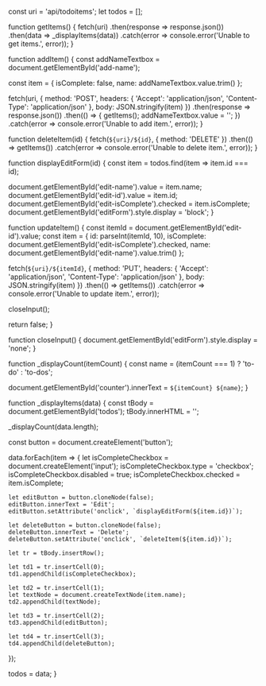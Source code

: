 const uri = 'api/todoitems';
let todos = [];

function getItems() {
  fetch(uri)
    .then(response => response.json())
    .then(data => _displayItems(data))
    .catch(error => console.error('Unable to get items.', error));
}

function addItem() {
  const addNameTextbox = document.getElementById('add-name');

  const item = {
    isComplete: false,
    name: addNameTextbox.value.trim()
  };

  fetch(uri, {
    method: 'POST',
    headers: {
      'Accept': 'application/json',
      'Content-Type': 'application/json'
    },
    body: JSON.stringify(item)
  })
    .then(response => response.json())
    .then(() => {
      getItems();
      addNameTextbox.value = '';
    })
    .catch(error => console.error('Unable to add item.', error));
}

function deleteItem(id) {
  fetch(`${uri}/${id}`, {
    method: 'DELETE'
  })
  .then(() => getItems())
  .catch(error => console.error('Unable to delete item.', error));
}

function displayEditForm(id) {
  const item = todos.find(item => item.id === id);
  
  document.getElementById('edit-name').value = item.name;
  document.getElementById('edit-id').value = item.id;
  document.getElementById('edit-isComplete').checked = item.isComplete;
  document.getElementById('editForm').style.display = 'block';
}

function updateItem() {
  const itemId = document.getElementById('edit-id').value;
  const item = {
    id: parseInt(itemId, 10),
    isComplete: document.getElementById('edit-isComplete').checked,
    name: document.getElementById('edit-name').value.trim()
  };

  fetch(`${uri}/${itemId}`, {
    method: 'PUT',
    headers: {
      'Accept': 'application/json',
      'Content-Type': 'application/json'
    },
    body: JSON.stringify(item)
  })
  .then(() => getItems())
  .catch(error => console.error('Unable to update item.', error));

  closeInput();

  return false;
}

function closeInput() {
  document.getElementById('editForm').style.display = 'none';
}

function _displayCount(itemCount) {
  const name = (itemCount === 1) ? 'to-do' : 'to-dos';

  document.getElementById('counter').innerText = `${itemCount} ${name}`;
}

function _displayItems(data) {
  const tBody = document.getElementById('todos');
  tBody.innerHTML = '';

  _displayCount(data.length);

  const button = document.createElement('button');

  data.forEach(item => {
    let isCompleteCheckbox = document.createElement('input');
    isCompleteCheckbox.type = 'checkbox';
    isCompleteCheckbox.disabled = true;
    isCompleteCheckbox.checked = item.isComplete;

    let editButton = button.cloneNode(false);
    editButton.innerText = 'Edit';
    editButton.setAttribute('onclick', `displayEditForm(${item.id})`);

    let deleteButton = button.cloneNode(false);
    deleteButton.innerText = 'Delete';
    deleteButton.setAttribute('onclick', `deleteItem(${item.id})`);

    let tr = tBody.insertRow();
    
    let td1 = tr.insertCell(0);
    td1.appendChild(isCompleteCheckbox);

    let td2 = tr.insertCell(1);
    let textNode = document.createTextNode(item.name);
    td2.appendChild(textNode);

    let td3 = tr.insertCell(2);
    td3.appendChild(editButton);

    let td4 = tr.insertCell(3);
    td4.appendChild(deleteButton);
  });

  todos = data;
}
